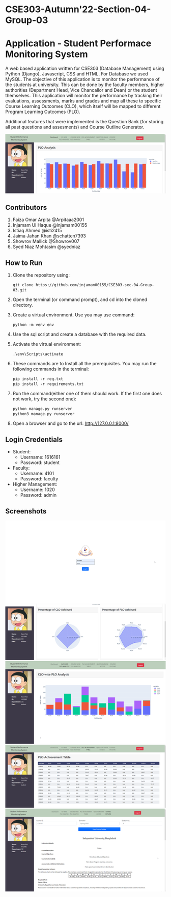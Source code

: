 # CSE303-Autumn'22-Section-04-Group-03

# Application - Student Performace Monitoring System
A web based application written for CSE303 (Database Management) using Python (Django), Javascript, CSS and HTML. For Database we used MySQL. The objective of this application is to monitor the performance of the students at university. This can be done by the faculty members, higher authorities (Department Head, Vice Chancallor and Dean) or the student themselves. This application will monitor the performance by tracking their evaluations, assessments, marks and grades and map all these to specific Course Learning Outcomes (CLO), which itself will be mapped to different Program Learning Outcomes (PLO).

Additional features that were implemented is the Question Bank (for storing all past questions and assesments) and Course Outline Generator.

![Screenshot (002)](images/output1.png)

## Contributors

1.	Faiza Omar Arpita @Arpitaaa2001
2.	Injamam Ul Haque @injamam00155
3.	Istiaq Ahmed  @isti2415
4.	Jaima Jahan Khan @schatten7393
5.	Showrov Mallick @Showrov007
6.	Syed Niaz Mohtasim @syedniaz

<!-- ## Dependencies
* Python
* Django
* Pandas
* Numpy
* Plotly
* Wheel
* MySQL -->

## How to Run
1.	Clone the repository using:
        
        git clone https://github.com/injamam00155/CSE303-sec-04-Group-03.git

2.	Open the terminal (or command prompt), and cd into the cloned directory.
3.	Create a virtual environment. Use you may use command:

        python -m venv env

4.  Use the sql script and create a database with the required data.
5.  Activate the virtual environment:

        .\env\Scripts\activate

6.  These commands are to Install all the prerequisites.
    You may run the following commands in the terminal:

        pip install -r req.txt
        pip install -r requirements.txt

    
6.	Run the command(either one of them should work. If the first one does not work, try the second one): 
    
        python manage.py runserver 
        python3 manage.py runserver

7.	Open a browser and go to the url: http://127.0.0.1:8000/

## Login Credentials
* Student:
    - Username: 1616161
    - Password: student
* Faculty:
    - Username: 4101
    - Password: faculty
* Higher Management:
    - Username: 1020
    - Password: admin

## Screenshots
![Screenshot (001)](images/login.png)
![Screenshot (003)](images/output2.png)
![Screenshot (004)](images/output3.png)
![Screenshot (005)](images/output4.png)
![Screenshot (006)](images/output5.png)
